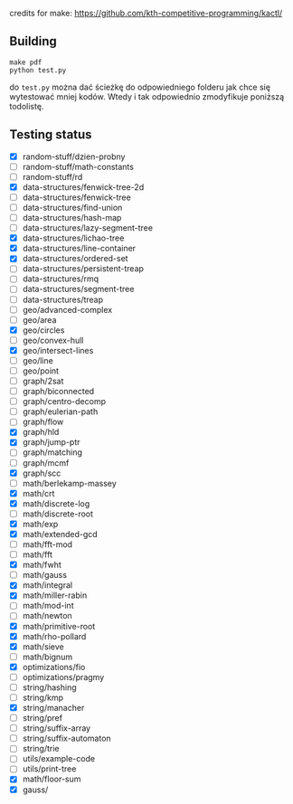 credits for make: https://github.com/kth-competitive-programming/kactl/

## Building

```
make pdf
python test.py
```
do `test.py` można dać ścieżkę do odpowiedniego folderu jak chce się wytestować mniej kodów.
Wtedy i tak odpowiednio zmodyfikuje poniższą todolistę.

## Testing status
- [x] random-stuff/dzien-probny
- [ ] random-stuff/math-constants
- [ ] random-stuff/rd
- [x] data-structures/fenwick-tree-2d
- [ ] data-structures/fenwick-tree
- [ ] data-structures/find-union
- [ ] data-structures/hash-map
- [ ] data-structures/lazy-segment-tree
- [x] data-structures/lichao-tree
- [x] data-structures/line-container
- [x] data-structures/ordered-set
- [ ] data-structures/persistent-treap
- [ ] data-structures/rmq
- [ ] data-structures/segment-tree
- [ ] data-structures/treap
- [ ] geo/advanced-complex
- [ ] geo/area
- [x] geo/circles
- [ ] geo/convex-hull
- [x] geo/intersect-lines
- [ ] geo/line
- [ ] geo/point
- [ ] graph/2sat
- [ ] graph/biconnected
- [ ] graph/centro-decomp
- [ ] graph/eulerian-path
- [ ] graph/flow
- [x] graph/hld
- [x] graph/jump-ptr
- [ ] graph/matching
- [ ] graph/mcmf
- [x] graph/scc
- [ ] math/berlekamp-massey
- [x] math/crt
- [x] math/discrete-log
- [ ] math/discrete-root
- [x] math/exp
- [x] math/extended-gcd
- [ ] math/fft-mod
- [ ] math/fft
- [x] math/fwht
- [ ] math/gauss
- [x] math/integral
- [x] math/miller-rabin
- [ ] math/mod-int
- [ ] math/newton
- [x] math/primitive-root
- [x] math/rho-pollard
- [x] math/sieve
- [ ] math/bignum
- [x] optimizations/fio
- [ ] optimizations/pragmy
- [ ] string/hashing
- [ ] string/kmp
- [x] string/manacher
- [ ] string/pref
- [ ] string/suffix-array
- [ ] string/suffix-automaton
- [ ] string/trie
- [ ] utils/example-code
- [ ] utils/print-tree
- [x] math/floor-sum
- [x] gauss/